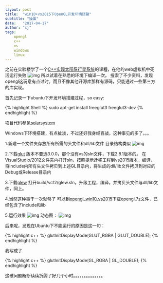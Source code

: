 ```yaml
---
layout: post
title:  "win10+vs2015下OpenGL开发环境搭建"
subtitle: "操蛋"
date:   "2017-04-17" 
author: "cj"
tags:
    opengl
    c++
    vs
    windows
    linux
---
```


之前在实验楼学了一个[C++实现太阳系行星系统](https://www.shiyanlou.com/courses/558)的课程，在他的web虚拟机中死活运行失败
![img](http://115.231.175.17/img/solar_system_execute_error.png)
所以试着在熟悉的环境下编译一次。
搜索了不少资料，发现opengl这玩意有点过时，而且不像其他开源库那样有源码，只能通过一些第三方的库实现。

首先记录一下ubuntu下开发环境搭建过程，so easy:

{% highlight Shell %}
sudo apt-get install freeglut3 freeglut3-dev
{% endhighlight %}

项目代码参见[solarsystem](https://github.com/captainwong/shiyanlou_cpp/tree/master/solarsystem)

Windows下环境搭建，有点扯淡，不过还好我身经百战，这种事见的多了。。。

1.新建一个文件夹存放所有所需的头文件和dll/lib文件
目录结构类似
![img](http://115.231.175.17/img/opengl_file_structure.png)

2.下载[glut](http://freeglut.sourceforge.net/index.php#download)
版本不要选3.0.0，那个没有vs的sln文件，下载2.8.1版本的。
在VisualStudio/2012文件夹内打开sln，按照提示迁移工程到vs2015版本，编译，将include内所有头文件拷贝到上述GL目录内，将生成的dll/lib文件拷贝到对应的Debug或Release目录内

3.下载[glew](http://glew.sourceforge.net/)
打开build/vc12/glew.sln，升级工程，编译，并拷贝头文件与dll/lib文件，同上。

4.当然这种事干一次就够了
可以到[opengl_win10_vs2015](https://github.com/captainwong/opengl_win10_vs2015)下载opengl.7z文件，已经包含了include和lib

5.运行效果
![img](http://115.231.175.17/img/solar_system.png)
动态图：
![img](http://115.231.175.17/img/solar_system.gif)

后来呢，发现在Ubuntu下不能运行的原因是这一句：

{% highlight c++ %}
glutInitDisplayMode(GLUT_RGBA | GLUT_DOUBLE);
{% endhighlight %}

我写成了

{% highlight c++ %}
glutInitDisplayMode(GL_RGBA | GL_DOUBLE);
{% endhighlight %}

这破问题断断续续折腾了好几个小时。。。。。。。。。。。。。。

